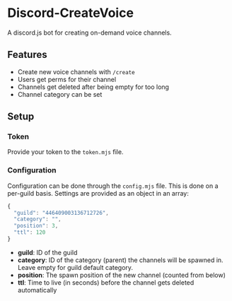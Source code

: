 # Discord-CreateVoice
A discord.js bot for creating on-demand voice channels.

## Features
* Create new voice channels with `/create`
* Users get perms for their channel
* Channels get deleted after being empty for too long
* Channel category can be set

## Setup
### Token
Provide your token to the `token.mjs` file.

### Configuration
Configuration can be done through the `config.mjs` file.
This is done on a per-guild basis.
Settings are provided as an object in an array:
```javascript
{
  "guild": "446409003136712726",
  "category": "",
  "position": 3,
  "ttl": 120
}
```
* **guild**: ID of the guild  
* **category**: ID of the category (parent) the channels will be spawned in. Leave empty for guild default category.  
* **position**: The spawn position of the new channel (counted from below)  
* **ttl**: Time to live (in seconds) before the channel gets deleted automatically
